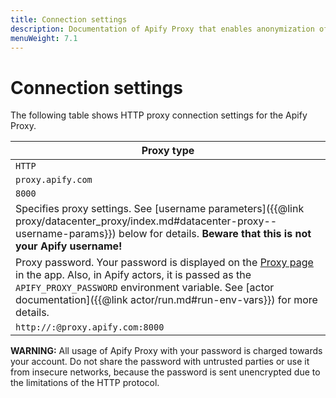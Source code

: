 ```yaml
---
title: Connection settings
description: Documentation of Apify Proxy that enables anonymization of access to websites and IP rotation.
menuWeight: 7.1
---
```


# [](#connection-settings)Connection settings

The following table shows HTTP proxy connection settings for the Apify Proxy.

|Proxy type|
|--- |
|`HTTP`|
|`proxy.apify.com`|
|`8000`|
|Specifies proxy settings. See [username parameters]({{@link proxy/datacenter_proxy/index.md#datacenter-proxy--username-params}}) below for details. **Beware that this is not your Apify username!**|
|Proxy password. Your password is displayed on the [Proxy page](https://my.apify.com/proxy) in the app. Also, in Apify actors, it is passed as the `APIFY_PROXY_PASSWORD` environment variable. See [actor documentation]({{@link actor/run.md#run-env-vars}}) for more details.|
|`http://:@proxy.apify.com:8000`|


**WARNING:** All usage of Apify Proxy with your password is charged towards your account. Do not share the password with untrusted parties or use it from insecure networks, because the password is sent unencrypted due to the limitations of the HTTP protocol.
